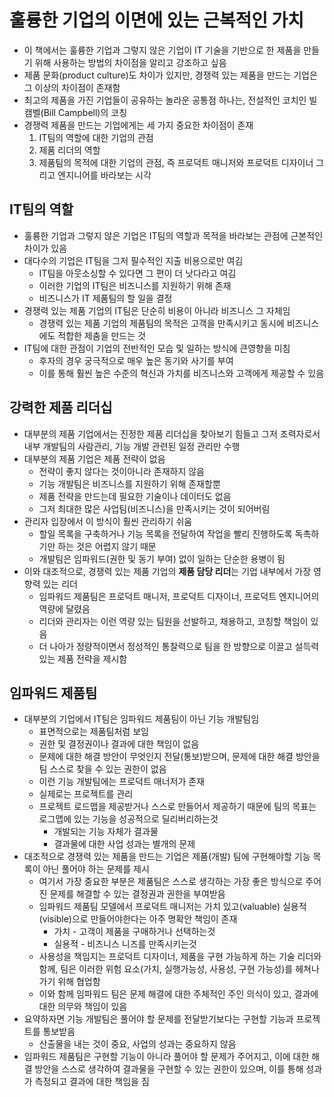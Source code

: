 # 훌륭한 기업의 이면에 있는 근복적인 가치

* 이 책에서는 훌륭한 기업과 그렇지 않은 기업이 IT 기술을 기반으로 한 제품을 만들기 위해 사용하는 방법의 차이점을 알리고 강조하고 싶음
* 제품 문화(product culture)도 차이가 있지만, 경쟁력 있는 제품을 만드는 기업은 그 이상의 차이점이 존재함
* 최고의 제품을 가진 기업들이 공유하는 놀라운 공통점 하나는, 전설적인 코치인 빌 캠벨(Bill Campbell)의 코칭
* 경쟁력 제품을 만드는 기업에게는 세 가지 중요한 차이점이 존재
  1. IT팀의 역할에 대한 기업의 관점
  2. 제품 리더의 역할
  3. 제품팀의 목적에 대한 기업의 관점, 즉 프로덕트 매니저와 프로덕트 디자이너 그리고 엔지니어를 바라보는 시각

## IT팀의 역할

* 훌륭한 기업과 그렇지 않은 기업은 IT팀의 역할과 목적을 바라보는 관점에 근본적인 차이가 있음
* 대다수의 기업은 IT팀을 그저 필수적인 지출 비용으로만 여김
  * IT팀을 아웃소싱할 수 있다면 그 편이 더 낫다라고 여김
  * 이러한 기업의 IT팀은 비즈니스를 지원하기 위해 존재
  * 비즈니스가 IT 제품팀의 할 일을 결정
* 경쟁력 있는 제품 기업의 IT팀은 단순히 비용이 아니라 비즈니스 그 자체임
  * 경쟁력 있는 제품 기업의 제품팀의 목적은 고객을 만족시키고 동시에 비즈니스에도 적합한 제춤을 만드는 것
* IT팀에 대한 관점이 기업의 전반적인 모습 및 일하는 방식에 큰영향을 미침
  * 후자의 경우 궁극적으로 매우 높은 동기와 사기를 부여
  * 이를 통해 훨씬 높은 수준의 혁신과 가치를 비즈니스와 고객에게 제공할 수 있음

## 강력한 제품 리더십

* 대부분의 제품 기업에서는 진정한 제품 리더십을 찾아보기 힘들고 그저 조력자로서 내부 개발팀의 사람관리, 기능 개발 관련된 일정 관리만 수행
* 대부분의 제품 기업은 제품 전략이 없음
  * 전략이 좋지 않다는 것이아니라 존재하지 않음
  * 기능 개발팀은 비즈니스를 지원하기 위해 존재할뿐
  * 제품 전략을 만드는데 필요한 기술이나 데이터도 없음
  * 그저 최대한 많은 사업팀(비즈니스)을 만족시키는 것이 되어버림
* 관리자 입장에서 이 방식이 훨씬 관리하기 쉬움
  * 할일 목록을 구축하거나 기능 목록을 전달하여 작업을 빨리 진행하도록 독촉하기만 하는 것은 어렵지 않기 때문
  * 개발팀은 임파워드(권한 및 동기 부여) 없이 일하는 단순한 용병이 됨
* 이와 대조적으로, 경쟁력 있는 제품 기업의 **제품 담당 리더**는 기업 내부에서 가장 영향력 있는 리더
  * 임파워드 제품팀은 프로덕트 매니저, 프로덕트 디자이너, 프로덕트 엔지니어의 역량에 달렸음
  * 리더와 관리자는 이런 역량 있는 팀원을 선발하고, 채용하고, 코칭할 책임이 있음
  * 더 나아가 정량적이면서 정성적인 통찰력으로 팀을 한 방향으로 이끌고 설득력 있는 제품 전략을 제시함

## 임파워드 제품팀

* 대부분의 기업에서 IT팀은 임파워드 제품팀이 아닌 기능 개발팀임
  * 표면적으로는 제품팀처럼 보임
  * 권한 및 결정권이나 결과에 대한 책임이 없음
  * 문제에 대한 해결 방안이 무엇인지 전달(통보)받으며, 문제에 대한 해결 방안을 팀 스스로 찾을 수 있는 권한이 없음
  * 이런 기능 개발팀에는 프로덕트 매너저가 존재
  * 실제로는 프로젝트를 관리
  * 프로젝트 로드맵을 제공받거나 스스로 만들어서 제공하기 때문에 팀의 목표는 로그맵에 있는 기능을 성공적으로 딜리버리하는것
    * 개발되는 기능 자체가 결과물
    * 결과물에 대한 사업 성과는 별개의 문제
* 대조적으로 경쟁력 있는 제품을 만드는 기업은 제품(개발) 팀에 구현해야할 기능 목록이 아닌 풀어야 하는 문제를 제시
  * 여기서 가장 중요한 부분은 제품팀은 스스로 생각하는 가장 좋은 방식으로 주어진 문제를 해결할 수 있는 결정권과 권한을 부여받음
  * 임파워드 제품팀 모델에서 프로덕트 매니저는 가치 있고(valuable) 실용적(visible)으로 만들어야한다는 아주 명확안 책임이 존재
    * 가치 - 고객이 제품을 구매하거나 선택하는것
    * 실용적 - 비즈니스 니즈를 만족시키는것
  * 사용성을 책임지는 프로덕트 디자이너, 제품을 구현 가능하게 하는 기술 리더와 함께, 팀은 이러한 위험 요소(가치, 실행가능성, 사용성, 구현 가능성)를 헤쳐나가기 위해 협업함
  * 이와 함께 임파워드 팀은 문제 해결에 대한 주체적인 주인 의식이 있고, 결과에 대한 의무와 책임이 있음
* 요약하자면 기능 개발팀은 풀어야 할 문제를 전달받기보다는 구현할 기능과 프로젝트를 통보받음
  * 산출물을 내는 것이 중요, 사업의 성과는 중요하지 않음
* 임파워드 제품팀은 구현할 기능이 아니라 풀어야 할 문제가 주어지고, 이에 대한 해결 방안을 스스로 생각하여 결과물을 구현할 수 있는 권한이 있으며, 이를 통해 성과가 측정되고 결과에 대한 책임을 짐
